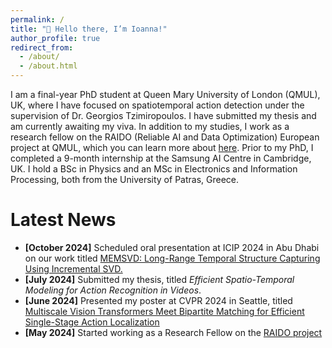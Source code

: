 ```yaml
---
permalink: /
title: "👋 Hello there, I’m Ioanna!"
author_profile: true
redirect_from: 
  - /about/
  - /about.html
---
```


I am a final-year PhD student at Queen Mary University of London (QMUL), UK, where I have focused on spatiotemporal action detection under the supervision of Dr. Georgios Tzimiropoulos. I have submitted my thesis and am currently awaiting my viva. In addition to my studies, I work as a research fellow on the RAIDO (Reliable AI and Data Optimization) European project at QMUL, which you can learn more about [here](https://raido-project.eu/). Prior to my PhD, I completed a 9-month internship at the Samsung AI Centre in Cambridge, UK. I hold a BSc in Physics and an MSc in Electronics and Information Processing, both from the University of Patras, Greece.

Latest News
======

- **[October 2024]** Scheduled oral presentation at ICIP 2024 in Abu Dhabi on our work titled [MEMSVD: Long-Range Temporal Structure Capturing Using Incremental SVD.](https://ieeexplore.ieee.org/document/10647706)
- **[July 2024]** Submitted my thesis, titled *Efficient Spatio-Temporal Modeling for Action Recognition in Videos*.  
- **[June 2024]** Presented my poster at CVPR 2024 in Seattle, titled [Multiscale Vision Transformers Meet Bipartite Matching for Efficient Single-Stage Action Localization](https://openaccess.thecvf.com/content/CVPR2024/papers/Ntinou_Multiscale_Vision_Transformers_Meet_Bipartite_Matching_for_Efficient_Single-stage_Action_CVPR_2024_paper.pdf) 
- **[May 2024]** Started working as a Research Fellow on the [RAIDO project](https://raido-project.eu/)  




